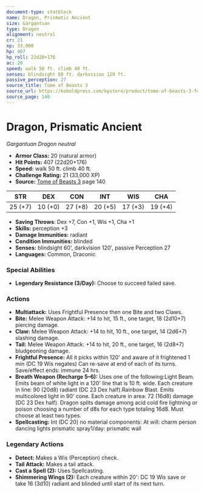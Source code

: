 ```yaml
---
document-type: statblock
name: Dragon, Prismatic Ancient
size: Gargantuan
type: Dragon
alignment: neutral
cr: 21
xp: 33,000
hp: 407
hp_roll: 22d20+176
ac: 20
speed: walk 50 ft. climb 40 ft.
senses: blindsight 60 ft. darkvision 120 ft. 
passive_perception: 27
source_title: Tome of Beasts 3
source_url: https://koboldpress.com/kpstore/product/tome-of-beasts-3-for-5th-edition/
source_page: 140
---
```


# Dragon, Prismatic Ancient

*Gargantuan* *Dragon* *neutral*

- **Armor Class:** 20 (natural armor)
- **Hit Points:** 407 (22d20+176)
- **Speed:** walk 50 ft. climb 40 ft.
- **Challenge Rating:** 21 (33,000 XP)
- **Source:** [Tome of Beasts 3](https://koboldpress.com/kpstore/product/tome-of-beasts-3-for-5th-edition/) page 140

| STR | DEX | CON | INT | WIS | CHA |
| --- | --- | --- | --- | --- | --- |
| 25 (+7) | 10 (+0) | 27 (+8) | 20 (+5) | 17 (+3) | 19 (+4) |

- **Saving Throws**: Dex +7, Con +1, Wis +1, Cha +1
- **Skills:** perception +3
- **Damage Immunities:** radiant
- **Condition Immunities:** blinded
- **Senses:** blindsight 60', darkvision 120', passive Perception 27
- **Languages:** Common, Draconic

### Special Abilities

- **Legendary Resistance (3/Day):** Choose to succeed failed save.

### Actions

- **Multiattack:** Uses Frightful Presence then one Bite and two Claws.
- **Bite:** Melee Weapon Attack: +14 to hit, 15 ft., one target, 18 (2d10+7) piercing damage.
- **Claw:** Melee Weapon Attack: +14 to hit, 10 ft., one target, 14 (2d6+7) slashing damage.
- **Tail:** Melee Weapon Attack: +14 to hit, 20 ft., one target, 16 (2d8+7) bludgeoning damage.
- **Frightful Presence:** All it picks within 120' and aware of it frightened 1 min (DC 19 Wis negates) Can re-save at end of each of its turns. Save/effect ends: immune 24 hrs.
- **Breath Weapon (Recharge 5–6):** Uses one of the following:Light Beam. Emits beam of white light in a 120' line that is 10 ft. wide. Each creature in line: 90 (20d8) radiant (DC 23 Dex half).Rainbow Blast. Emits multicolored light in 90' cone. Each creature in area: 72 (16d8) damage (DC 23 Dex half). Dragon splits damage among acid cold fire lightning or poison choosing a number of d8s for each type totaling 16d8. Must choose at least two types.
- **Spellcasting:** Int (DC 20) no material components: At will: charm person dancing lights prismatic spray1/day: prismatic wall



### Legendary Actions

- **Detect:** Makes a Wis (Perception) check.
- **Tail Attack:** Makes a tail attack.
- **Cast a Spell (2):** Uses Spellcasting.
- **Shimmering Wings (2):** Each creature within 20': DC 19 Wis save or take 16 (3d10) radiant and blinded until start of its next turn.
